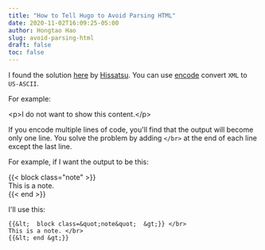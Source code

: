 ```yaml
---
title: "How to Tell Hugo to Avoid Parsing HTML"
date: 2020-11-02T16:09:25-05:00
author: Hongtao Hao
slug: avoid-parsing-html
draft: false
toc: false
---
```


I found the solution [here](https://stackoverflow.com/a/42528669) by [Hissatsu](https://stackoverflow.com/users/7592858/hissatsu). You can use [encode](http://coderstoolbox.net/string/#!encoding=xml&action=encode&charset=us_ascii) convert `XML` to `US-ASCII`.

For example:

&lt;p&gt;I do not want to show this content.&lt;/p&gt;

If you encode multiple lines of code, you'll find that the output will become only one line. You solve the problem by adding `</br>` at the end of each line except the last line.

For example, if I want the output to be this:

{{&lt;  block class=&quot;note&quot;  &gt;}} </br>
This is a note. </br>
{{&lt; end &gt;}}

I'll use this:

```
{{&lt;  block class=&quot;note&quot;  &gt;}} </br>
This is a note. </br>
{{&lt; end &gt;}}
```


